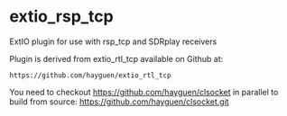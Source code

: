 # extio_rsp_tcp
ExtIO plugin for use with rsp_tcp and SDRplay receivers

Plugin is derived from extio_rtl_tcp available on Github at:

	https://github.com/hayguen/extio_rtl_tcp

You need to checkout https://github.com/hayguen/clsocket in parallel to build from source:
  https://github.com/hayguen/clsocket.git
